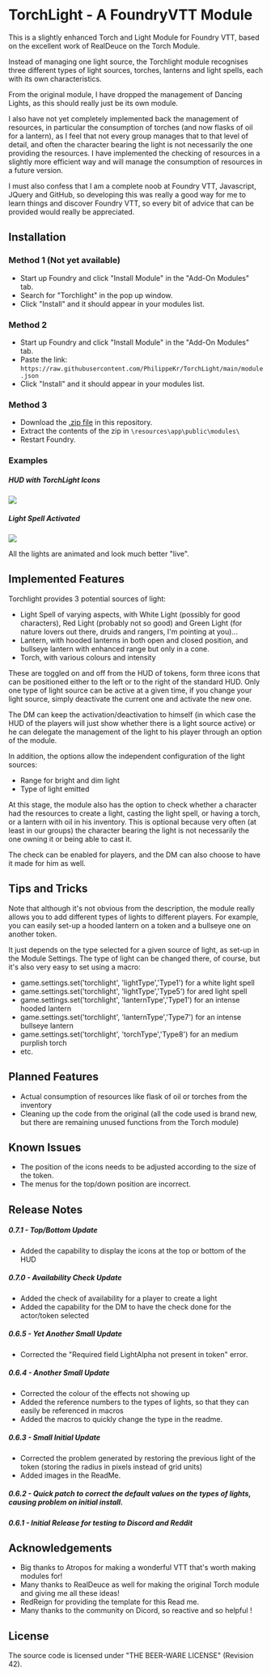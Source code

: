 # TorchLight - A FoundryVTT Module

This is a slightly enhanced Torch and Light Module for Foundry VTT, based on the excellent work of RealDeuce on the Torch Module.

Instead of managing one light source, the Torchlight module recognises three different types of light sources, torches, lanterns and light spells, each with its own characteristics.

From the original module, I have dropped the management of Dancing Lights, as this should really just be its own module.

I also have not yet completely implemented back the management of resources, in particular the consumption of torches (and now flasks of oil for a lantern), as I feel that not every group manages that to that level of detail, and often the character bearing the light is not necessarily the one providing the resources. I have implemented the checking of resources in a slightly more efficient way and will manage the consumption of resources in a future version.

I must also confess that I am a complete noob at Foundry VTT, Javascript, JQuery and GitHub, so developing this was really a good way for me to learn things and discover Foundry VTT, so every bit of advice that can be provided would really be appreciated.

## Installation
### Method 1 (Not yet available)
- Start up Foundry and click "Install Module" in the "Add-On Modules" tab.
- Search for "Torchlight" in the pop up window.
- Click "Install" and it should appear in your modules list.

### Method 2
- Start up Foundry and click "Install Module" in the "Add-On Modules" tab.
- Paste the link: `https://raw.githubusercontent.com/PhilippeKr/TorchLight/main/module.json`
- Click "Install" and it should appear in your modules list.

### Method 3
- Download the [.zip file](https://github.com/PhilippeKr/TorchLight/raw/main/torchlight.zip) in this repository.
- Extract the contents of the zip in `\resources\app\public\modules\`
- Restart Foundry.

### Examples

##### HUD with TorchLight Icons
![](./docs/HUDwithTorchLightIcons.png)

##### Light Spell Activated
![](./docs/LightSpellActivated.png)

All the lights are animated and look much better "live".

## Implemented Features
Torchlight provides 3 potential sources of light:
- Light Spell of varying aspects, with White Light (possibly for good characters), Red Light (probably not so good) and Green Light (for nature lovers out there, druids and rangers, I'm pointing at you)...
- Lantern, with hooded lanterns in both open and closed position, and bullseye lantern with enhanced range but only in a cone.
- Torch, with various colours and intensity

These are toggled on and off from the HUD of tokens, form three icons that can be positioned either to the left or to the right of the standard HUD. Only one type of light source can be active at a given time, if you change your light source, simply deactivate the current one and activate the new one.

The DM can keep the activation/deactivation to himself (in which case the HUD of the players will just show whether there is a light source active) or he can delegate the management of the light to his player through an option of the module.

In addition, the options allow the independent configuration of the light sources:
- Range for bright and dim light
- Type of light emitted

At this stage, the module also has the option to check whether a character had the resources to create a light, casting the light spell, or having a torch, or a lantern with oil in his inventory. This is optional because very often (at least in our groups) the character bearing the light is not necessarily the one owning it or being able to cast it.

The check can be enabled for players, and the DM can also choose to have it made for him as well.

## Tips and Tricks

Note that although it's not obvious from the description, the module really allows you to add different types of lights to different players. For example, you can easily set-up a hooded lantern on a token and a bullseye one on another token.

It just depends on the type selected for a given source of light, as set-up in the Module Settings. The type of light can be changed there, of course, but it's also very easy to set using a macro:
* game.settings.set('torchlight', 'lightType','Type1') for a white light spell
* game.settings.set('torchlight', 'lightType','Type5') for ared light spell
* game.settings.set('torchlight', 'lanternType','Type1') for an intense hooded lantern
* game.settings.set('torchlight', 'lanternType','Type7') for an intense bullseye lantern
* game.settings.set('torchlight', 'torchType','Type8') for an medium purplish torch
* etc.

## Planned Features
- Actual consumption of resources like flask of oil or torches from the inventory
- Cleaning up the code from the original (all the code used is brand new, but there are remaining unused functions from the Torch module)

## Known Issues
* The position of the icons needs to be adjusted according to the size of the token.
* The menus for the top/down position are incorrect.

## Release Notes

##### 0.7.1 - Top/Bottom Update
* Added the capability to display the icons at the top or bottom of the HUD

##### 0.7.0 - Availability Check Update
* Added the check of availability for a player to create a light
* Added the capability for the DM to have the check done for the actor/token selected

##### 0.6.5 - Yet Another Small Update
* Corrected the "Required field LightAlpha not present in token" error.

##### 0.6.4 - Another Small Update
* Corrected the colour of the effects not showing up
* Added the reference numbers to the types of lights, so that they can easily be referenced in macros
* Added the macros to quickly change the type in the readme.

##### 0.6.3 - Small Initial Update
* Corrected the problem generated by restoring the previous light of the token (storing the radius in pixels instead of grid units)
* Added images in the ReadMe.

##### 0.6.2 - Quick patch to correct the default values on the types of lights, causing problem on initial install.

##### 0.6.1 - Initial Release for testing to Discord and Reddit

## Acknowledgements
- Big thanks to Atropos for making a wonderful VTT that's worth making modules for!
- Many thanks to RealDeuce as well for making the original Torch module and giving me all these ideas!
- RedReign for providing the template for this Read me.
- Many thanks to the community on Dicord, so reactive and so helpful !

## License
The source code is licensed under "THE BEER-WARE LICENSE" (Revision 42).
